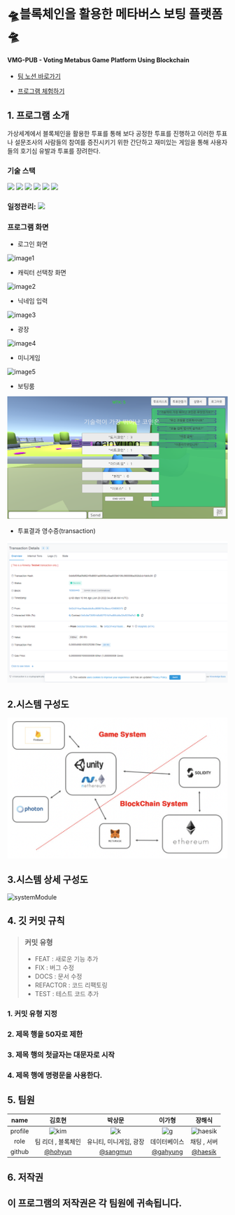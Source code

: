 #  🛸블록체인을 활용한 메타버스 보팅 플랫폼🛸
#### VMG-PUB - Voting Metabus Game Platform Using Blockchain
* [팀 노션 바로가기][notionlink]

[notionlink]: https://www.notion.so/VMG-PUB-Voting-Metaverse-Game-Platform-Using-Blockchain-d76ebc92351e4cd287aa455026129300

* [프로그램 체험하기][gamelink]

[gamelink]: https://dlrkdmsdkdldnavercom.itch.io/testing45


## 1. 프로그램 소개
가상세계에서 블록체인을 활용한 투표를 통해 보다 공정한 투표를 진행하고 이러한 투표나 설문조사의 사람들의 참여를 증진시키기 위한 간단하고 재미있는 게임을 통해 사용자들의 호기심 유발과 투표를 장려한다.
### 기술 스택
<div>
<img src="https://img.shields.io/badge/unity-47A248?style=for-the-badge&logo=Unity&logoColor=white">
<img src="https://img.shields.io/badge/firebase-FFCA28?style=for-the-badge&logo=firebase&logoColor=white">
<img src="https://img.shields.io/badge/github-181717?style=for-the-badge&logo=github&logoColor=white">
<img src="https://img.shields.io/badge/git-F05032?style=for-the-badge&logo=git&logoColor=white">
<img src="https://img.shields.io/badge/webgl-61DAFB?style=for-the-badge&logo=WebGL&logoColor=black">
<img src="https://img.shields.io/badge/solidity-7952B3?style=for-the-badge&logo=Solidity&logoColor=white">
</div>

### 일정관리: <img src="https://img.shields.io/badge/notion-A86454?style=for-the-badge&logo=notion&logoColor=white">
   
### 프로그램 화면 

* 로그인 화면    

![image1](./img/image01.png)


* 캐릭터 선택창 화면

![image2](./img/image02.png)

* 닉네임 입력

![image3](./img/image03.png)

* 광장

![image4](./img/image04.png)

* 미니게임

![image5](./img/image05.png)

* 보팅룸

![image8](./img/votinroom.PNG)

* 투표결과 영수증(transaction)

![image9](./img/result.PNG)

## 2.시스템 구성도

![system](./img/say.png)

## 3.시스템 상세 구성도
![systemModule](./img/systemModule.png)

## 4. 깃 커밋 규칙
> ### 커밋 유형
> + FEAT : 새로운 기능 추가
> + FIX : 버그 수정
> + DOCS : 문서 수정
> + REFACTOR : 코드 리팩토링
> + TEST : 테스트 코드 추가
### 1. 커밋 유형 지정
### 2. 제목 행을 50자로 제한
### 3. 제목 행의 첫글자는 대문자로 시작
### 4. 제목 행에 명령문을 사용한다.   
   

## 5. 팀원
| name | 김호현 | 박상문 | 이가형 | 장해식| 
|:---:|:------:|:-----:|:-----:|:-----:|
|profile|![kim](./img/kimho.png) |![k](./img/k.jpg) |![g](./img/gahyung.jpg) | ![haesik](./img/haesik.jpg)|
|role|팀 리더 , 블록체인|유니티, 미니게임, 광장 | 데이터베이스 | 채팅 , 서버
|github|[@hohyun][hoholink]|[@sangmun][Pimlink]|[@gahyung][glink]|[@haesik][hlink]|

[hoholink]: https://github.com/HohyunKim-kr
[Pimlink]: https://github.com/tkdans7589
[glink]: https://github.com/dlrkdmsdkdld
[hlink]: https://github.com/gotlr98

## 6. 저작권
## 이 프로그램의 저작권은 각 팀원에 귀속됩니다.